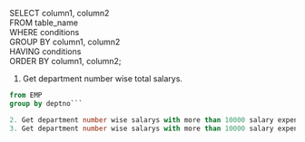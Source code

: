 SELECT column1, column2   
FROM table_name  
WHERE conditions   
GROUP BY column1, column2   
HAVING conditions  
ORDER BY column1, column2;

1. Get department number wise total salarys.

  ``` SQL select DEPTNO , sum(sal) Total_sal 
from EMP
group by deptno```

2. Get department number wise salarys with more than 10000 salary expenditure.
3. Get department number wise salarys with more than 10000 salary expenditure sorting department number fro small to big.
